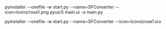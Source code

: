 pyinstaller --onefile -w start.py --name=SFConverter --icon=Icons/rose1.png
pyuic5 main.ui -o main.py

pyinstaller --onefile -w start.py --name=SFConverter   --icon=Icons\\rose1.ico
